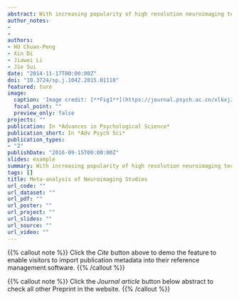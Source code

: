 ```yaml
---
abstract: With increasing popularity of high resolution neuroimaging techniques, such as functional magnetic resonance imaging (fMRI) and position emission computerized tomography (PET), a large number of neuroimaging studies have been accumulated in the last two decades.These new data brought both opportunities and challenges for cognitive neuroscientists,enabling them to generate and examine new hypotheses. Given the main goal of neuroimaging is to explore the relationship between cognitive processes and corresponding locations in brain, coordinate-based meta-analysis become the dominant method for neuroimaging data. One such method, activation likelihood estimation (ALE), is the most widely used, because of its methodological superiority and usability. The current review first introduced basic principles of ALE method. Next, the two most common approaches of conducting meta-analysis of neuroimaging data were discussed:finding consistency across studies and finding modulators of brain activations. Furthermore, the newly emerged meta-analytic connectivity modeling (MACM), which used the meta-analysis to explore the functional connectivity of the brain, was illustrated using recent studies. Finally, the current review discussed several directions in the field of meta-analysis of neuroimaging data.
author_notes:
- 
- 
authors:
- HU Chuan-Peng
- Xin Di
- Jiawei Li
- Jie Sui
date: "2014-11-17T00:00:00Z"
doi: "10.3724/sp.j.1042.2015.01118"
featured: ture
image:
  caption: 'Image credit: [**Fig1**](https://journal.psych.ac.cn/xlkxjz/EN/10.3724/SP.J.1042.2015.01118)'
  focal_point: ""
  preview_only: false
projects: ""
publication: In *Advances in Psychological Science*
publication_short: In *Adv Psych Sci*
publication_types: 
- "2"
publishDate: "2016-09-15T00:00:00Z"
slides: example
summary: With increasing popularity of high resolution neuroimaging techniques, such as functional magnetic resonance imaging (fMRI) and position emission computerized tomography (PET), a large number of neuroimaging studies have been accumulated in the last two decades.
tags: []
title: Meta-analysis of Neuroimaging Studies
url_code: ""
url_dataset: ""
url_pdf: ""
url_poster: ""
url_project: ""
url_slides: ""
url_source: ""
url_video: ""
---
```


{{% callout note %}}
Click the _Cite_ button above to demo the feature to enable visitors to import publication metadata into their reference management software.
{{% /callout %}}

{{% callout note %}}
Click the _Journal article_ button below abstract to check all other Preprint in the website.
{{% /callout %}}
